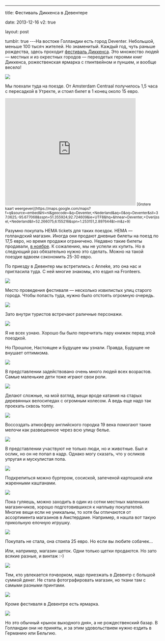 ---

title: Фестиваль Диккенса в Девентере

date: 2013-12-16
v2: true

layout: post

tumblr: true
---На востоке Голландии есть город Deventer. Небольшой, меньше 100 тысяч жителей. Но знаменитый. Каждый год, чуть раньше рождества, здесь проходит [фестиваль Диккенса](http://www.dickensfestijn.nl/). Это множество людей — местных и из окрестных городов — переодетых героями книг Диккенса, рожественская ярмарка с глинтвейном и пуншем, и вообще весело!

[](http://fotki.yandex.ru/users/toivonens/view/512681/)
[![](http://img-fotki.yandex.ru/get/9313/14441195.2c/0_7d2a9_bace8074_L.jpg)](http://fotki.yandex.ru/users/toivonens/view/512681/)
<excerpt/>

Мы поехали туда на поезде. От Amsterdam Centraal получилось 1,5 часа с пересадкой в Утрехте, и стоил билет в 1 конец около 15 евро.

<iframe src="https://maps.google.com/maps?f=q&amp;source=s_q&amp;hl=nl&amp;geocode=&amp;q=Deventer,+Nederland&amp;aq=0&amp;oq=Deventer&amp;sll=37.0625,-95.677068&amp;sspn=51.355924,92.724609&amp;ie=UTF8&amp;hq=&amp;hnear=Deventer,+Overijssel,+Nederland&amp;ll=52.266075,6.155216&amp;spn=1.253151,2.897644&amp;t=m&amp;z=9&amp;output=embed" width="425" height="350" frameborder="0"></iframe>
<small>[Grotere kaart weergeven](https://maps.google.com/maps?f=q&amp;source=embed&amp;hl=nl&amp;geocode=&amp;q=Deventer,+Nederland&amp;aq=0&amp;oq=Deventer&amp;sll=37.0625,-95.677068&amp;sspn=51.355924,92.724609&amp;ie=UTF8&amp;hq=&amp;hnear=Deventer,+Overijssel,+Nederland&amp;ll=52.266075,6.155216&amp;spn=1.253151,2.897644&amp;t=m&amp;z=9)</small>

Разумно покупать HEMA tickets для таких поездок. HEMA — голландский магазин. Иногда они продают дневные билеты на поезд по 17,5 евро, но время продажи ограничено. Недавно такие билеты продавали, [в ноябре](http://www.treinreiziger.nl/reizen/kortingsacties/goedkope_treinkaartjes_hema:_ns_dagkaart_actie_najaar_2013-145785). К сожалению, мы не успели их купить. Но в следующий раз обязательно нужно это сделать. Можно на такой поездке вдвоем сэкономить 25-30 евро.

По приезду в Девентер мы встретились с Anneke, это она нас и пригласила туда. С ней многие знакомы, кто ездил на Fronteers.

[](http://fotki.yandex.ru/users/toivonens/view/512719/)
[![](http://img-fotki.yandex.ru/get/9493/14441195.2c/0_7d2cf_5619f3a3_L.jpg)](http://fotki.yandex.ru/users/toivonens/view/512719/)

Место проведения фестиваля — несколько извилистых улиц старого города. Чтобы попасть туда, нужно было отстоять огромную очередь.

[](http://fotki.yandex.ru/users/toivonens/view/512679/)
[![](http://img-fotki.yandex.ru/get/9494/14441195.2c/0_7d2a7_69a8169_L.jpg)](http://fotki.yandex.ru/users/toivonens/view/512679/)

Зато внутри туристов встречают раличные персонажи.

[](http://fotki.yandex.ru/users/toivonens/view/512718/)
[![](http://img-fotki.yandex.ru/get/6724/14441195.2c/0_7d2ce_50719118_L.jpg)](http://fotki.yandex.ru/users/toivonens/view/512718/)

Я не всех узнаю. Хорошо бы было перечитать пару книжек перед этой поездкой.

Но Прошлое, Настоящее и Будущее мы узнали. Правда, Будущее не внушает оптимизма.

[](http://fotki.yandex.ru/users/toivonens/view/512691/)
[![](http://img-fotki.yandex.ru/get/9301/14441195.2c/0_7d2b3_fbaac3ce_L.jpg)](http://fotki.yandex.ru/users/toivonens/view/512691/)

В представлении задействовано очень много людей всех возрастов. Самые маленькие дети тоже играют свои роли.

[](http://fotki.yandex.ru/users/toivonens/view/512689/)
[![](http://img-fotki.yandex.ru/get/9760/14441195.2c/0_7d2b1_bba8c803_L.jpg)](http://fotki.yandex.ru/users/toivonens/view/512689/)

Делают сложные, на мой взгляд, вещи вроде катания на старых деревянных велосипедах с огромным колесом. А ведь еще надо так проехать сквозь толпу.

[](http://fotki.yandex.ru/users/toivonens/view/512671/)
[![](http://img-fotki.yandex.ru/get/9826/14441195.2c/0_7d29f_68087dcb_L.jpg)](http://fotki.yandex.ru/users/toivonens/view/512671/)

Воссоздать атмосферу английского городка 19 века помогают такие мелочи как развешенное через всю улицу белье.

[](http://fotki.yandex.ru/users/toivonens/view/512676/)
[![](http://img-fotki.yandex.ru/get/9760/14441195.2c/0_7d2a4_94f40497_L.jpg)](http://fotki.yandex.ru/users/toivonens/view/512676/)

В представлении участвуют не только люди, но и животные. Был и ослик, но он не попал в кадр. Однако могу сказать, что у осликов упругая и мускулистая попа.

[](http://fotki.yandex.ru/users/toivonens/view/512693/)
[![](http://img-fotki.yandex.ru/get/9760/14441195.2c/0_7d2b5_aee6e1e3_L.jpg)](http://fotki.yandex.ru/users/toivonens/view/512693/)

Подкрепиться можно бургером, сосиской, запеченой картошкой или жаренными каштанами.

[](http://fotki.yandex.ru/users/toivonens/view/512683/)
[![](http://img-fotki.yandex.ru/get/9808/14441195.2c/0_7d2ab_170784ef_L.jpg)](http://fotki.yandex.ru/users/toivonens/view/512683/)

Пока гуляешь, можно заходить в один из сотни местных маленьких магазинчиков, хорошо подготовившихся к наплыву покупателей. Многие вещи если не уникальны, то хотя бы отличаются от ассортимента магазинов в Амстердаме. Например, я нашла вот такую прикольную елочную игрушку.

[](http://fotki.yandex.ru/users/toivonens/view/512709/)
[![](http://img-fotki.yandex.ru/get/9313/14441195.2c/0_7d2c5_67f1f4ce_L.jpg)](http://fotki.yandex.ru/users/toivonens/view/512709/)

Покупать не стала, она стоила 25 евро. Но если вы любите собачек...

Или, например, магазин щеток. Одни только щетки продаются. Но зато всякие разные, и винтаж :-)

[](http://fotki.yandex.ru/users/toivonens/view/512705/)
[![](http://img-fotki.yandex.ru/get/9313/14441195.2c/0_7d2c1_b40ed5af_L.jpg)](http://fotki.yandex.ru/users/toivonens/view/512705/)

Тем, кто увлекается пэчворком, надо приезжать в Девентр с большой суммой денег. Не стала фотографировать магазин, но ткани там с самыми разными принтами.

[](http://fotki.yandex.ru/users/toivonens/view/512707/)
[![](http://img-fotki.yandex.ru/get/9313/14441195.2c/0_7d2c3_8a10f9cf_L.jpg)](http://fotki.yandex.ru/users/toivonens/view/512707/)

Кроме фестиваля в Девентре есть ярмарка.

[](http://fotki.yandex.ru/users/toivonens/view/512694/)
[![](http://img-fotki.yandex.ru/get/9510/14441195.2c/0_7d2b6_dfd31249_L.jpg)](http://fotki.yandex.ru/users/toivonens/view/512694/)

Но это обычный «рынок выходного дня», а не рождественский базар. В Голландии они не приняты, и за этим удовольствием нужно ездить в Германию или Бельгию.
